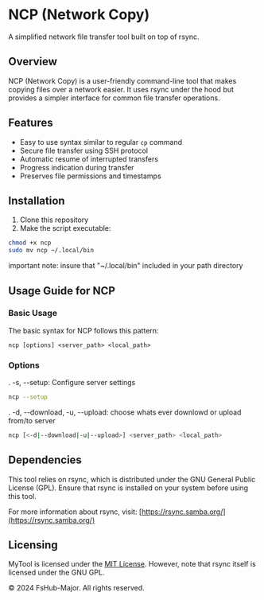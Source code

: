 # NCP (Network Copy)

A simplified network file transfer tool built on top of rsync.

## Overview

NCP (Network Copy) is a user-friendly command-line tool that makes copying files over a network easier. It uses rsync under the hood but provides a simpler interface for common file transfer operations.

## Features

- Easy to use syntax similar to regular `cp` command
- Secure file transfer using SSH protocol
- Automatic resume of interrupted transfers
- Progress indication during transfer
- Preserves file permissions and timestamps

## Installation

1. Clone this repository
2. Make the script executable:
```sh
chmod +x ncp
sudo mv ncp ~/.local/bin
```
important note: insure that "~/.local/bin" included in your path directory

## Usage Guide for NCP

### Basic Usage
The basic syntax for NCP follows this pattern:
```console
ncp [options] <server_path> <local_path>
```

### Options

. -s, --setup: Configure server settings
```sh
ncp --setup
```
. -d, --download, -u, --upload: choose whats ever downlowd or upload from/to server
```sh
ncp [<-d|--download|-u|--upload>] <server_path> <local_path>
```

## Dependencies

This tool relies on rsync, which is distributed under the GNU General Public License (GPL). Ensure that rsync is installed on your system before using this tool.

For more information about rsync, visit: [https://rsync.samba.org/](https://rsync.samba.org/)

## Licensing

MyTool is licensed under the [MIT License](LICENSE.md). However, note that rsync itself is licensed under the GNU GPL.

© 2024 FsHub-Major. All rights reserved.


